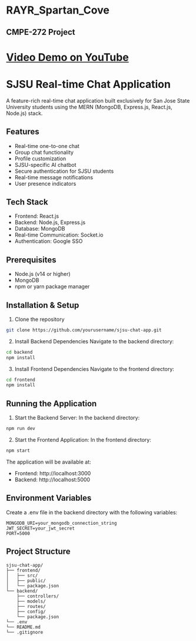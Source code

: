 # RAYR_Spartan_Cove
## CMPE-272 Project

# [Video Demo on YouTube](https://youtu.be/HTU1k8cqlZ0)

# SJSU Real-time Chat Application

A feature-rich real-time chat application built exclusively for San Jose State University students using the MERN (MongoDB, Express.js, React.js, Node.js) stack.

## Features

- Real-time one-to-one chat
- Group chat functionality
- Profile customization
- SJSU-specific AI chatbot
- Secure authentication for SJSU students
- Real-time message notifications
- User presence indicators

## Tech Stack

- Frontend: React.js
- Backend: Node.js, Express.js
- Database: MongoDB
- Real-time Communication: Socket.io
- Authentication: Google SSO

## Prerequisites

- Node.js (v14 or higher)
- MongoDB
- npm or yarn package manager

## Installation & Setup

1. Clone the repository
```bash
git clone https://github.com/yourusername/sjsu-chat-app.git
```

2. Install Backend Dependencies
   Navigate to the backend directory:
```bash
cd backend
npm install
```

3. Install Frontend Dependencies
   Navigate to the frontend directory:
```bash
cd frontend
npm install
```
## Running the Application

1. Start the Backend Server:
   In the backend directory:
```bash
npm run dev
```

2. Start the Frontend Application:
   In the frontend directory:
```bash
npm start
```

The application will be available at:
- Frontend: http://localhost:3000
- Backend: http://localhost:5000


## Environment Variables

Create a .env file in the backend directory with the following variables:
```env
MONGODB_URI=your_mongodb_connection_string
JWT_SECRET=your_jwt_secret
PORT=5000
```

## Project Structure
```
sjsu-chat-app/
├── frontend/
│   ├── src/
│   ├── public/
│   └── package.json
└── backend/
    ├── controllers/
    ├── models/
    ├── routes/
    ├── config/
    └── package.json
└── .env
└── README.md
└── .gitignore
```
